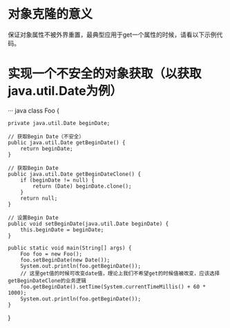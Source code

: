 
# 对象克隆的意义
保证对象属性不被外界重置，最典型应用于get一个属性的时候，请看以下示例代码。

# 实现一个不安全的对象获取（以获取java.util.Date为例）
··· java
class Foo {

	private java.util.Date beginDate;

	// 获取Begin Date（不安全）
	public java.util.Date getBeginDate() {
		return beginDate;
	}

	// 获取Begin Date
	public java.util.Date getBeginDateClone() {
		if (beginDate != null) {
			return (Date) beginDate.clone();
		}
		return null;
	}

	// 设置Begin Date
	public void setBeginDate(java.util.Date beginDate) {
		this.beginDate = beginDate;
	}
	
	public static void main(String[] args) {
		Foo foo = new Foo();
		foo.setBeginDate(new Date());
		System.out.println(foo.getBeginDate());
		// 这里get值的时候可改变date值，理论上我们不希望get的时候值被改变，应该选择getBeginDateClone的业务逻辑
		foo.getBeginDate().setTime(System.currentTimeMillis() + 60 * 1000);
		System.out.println(foo.getBeginDate());
	}
}
```
